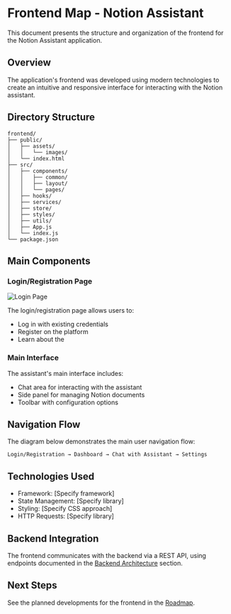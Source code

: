 # Frontend Map - Notion Assistant

This document presents the structure and organization of the frontend for the Notion Assistant application.

## Overview

The application's frontend was developed using modern technologies to create an intuitive and responsive interface for interacting with the Notion assistant.

## Directory Structure

```
frontend/
├── public/
│   ├── assets/
│   │   └── images/
│   └── index.html
├── src/
│   ├── components/
│   │   ├── common/
│   │   ├── layout/
│   │   └── pages/
│   ├── hooks/
│   ├── services/
│   ├── store/
│   ├── styles/
│   ├── utils/
│   ├── App.js
│   └── index.js
└── package.json
```

## Main Components

### Login/Registration Page

![Login Page](../../assets/login-page.png)

The login/registration page allows users to:
- Log in with existing credentials
- Register on the platform
- Learn about the 

### Main Interface

The assistant's main interface includes:
- Chat area for interacting with the assistant
- Side panel for managing Notion documents
- Toolbar with configuration options

## Navigation Flow

The diagram below demonstrates the main user navigation flow:

```
Login/Registration → Dashboard → Chat with Assistant → Settings
```

## Technologies Used

- Framework: [Specify framework]
- State Management: [Specify library]
- Styling: [Specify CSS approach]
- HTTP Requests: [Specify library]

## Backend Integration

The frontend communicates with the backend via a REST API, using endpoints documented in the [Backend Architecture](../02-arquitetura/02-backend.md) section.

## Next Steps

See the planned developments for the frontend in the [Roadmap](../03-contribuicao/03-roadmap.md).